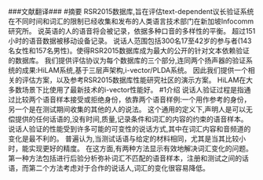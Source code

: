 ###文献翻译###
#摘要
RSR2015数据库,旨在评估text-dependent议长验证系统在不同时间和词汇的限制已经收集和发布的人类语言技术部门在新加坡Infocomm研究所。
说英语的人的语音将会被记录，依据多种口音的多样性的平衡。
超过151小时的语音数据被移动设备记录。
说话人范围包括300名17至42岁的参与者(143名女性和157名男性)。使得RSR2015数据库成为最大的公开的针对文本依赖验证的数据库。
我们提供评估协议为每个数据库的三个部分,连同两个扬声器的验证系统的成果:HiLAM系统,基于三层声架构,i-vector/PLDA系统。
因此我们提供一个相关的评估方案，以及参考RSR2015数据库性能研究社区的演示方案。
HiLAM在大多数场景下比使用了最新技术的i-vector性能好。
#1介绍
说话人验证过程是指通过比较两个语音样本接受或拒绝身份，依靠两个语音样例:一个用作参考的身份，另一个是在测试期间收集的其他的人的说法。
这个通用的定义下,声明人是可以无偿提供的任何话语的,没有时间,质量,记录条件和词汇的内容的约束的语音样本。
说话人验证的性能受到许多可能的可变性的说话方式,其中在词汇内容和音频道的变化是最不利的。
普遍认为,当测试话语与给定的材料相同，尤其是当其比较小时，能实现更好的精度。
在这方面,有两种方法显示有效地解决词汇变化的问题。
第一种方法包括进行后验分析弥补词汇不匹配的语音样本，注册和测试之间的话语，而第二个方法考虑对于合作的说话人,词汇的变化很容易降低。